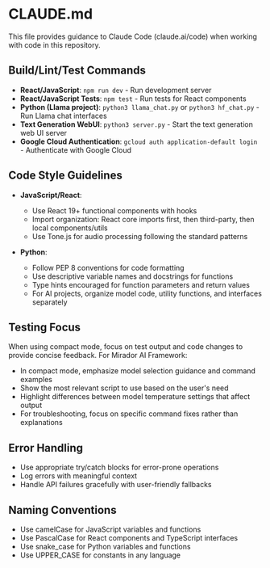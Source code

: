 # CLAUDE.md

This file provides guidance to Claude Code (claude.ai/code) when working with code in this repository.

## Build/Lint/Test Commands

- **React/JavaScript**: `npm run dev` - Run development server
- **React/JavaScript Tests**: `npm test` - Run tests for React components
- **Python (Llama project)**: `python3 llama_chat.py` or `python3 hf_chat.py` - Run Llama chat interfaces
- **Text Generation WebUI**: `python3 server.py` - Start the text generation web UI server
- **Google Cloud Authentication**: `gcloud auth application-default login` - Authenticate with Google Cloud

## Code Style Guidelines

- **JavaScript/React**:
  - Use React 19+ functional components with hooks
  - Import organization: React core imports first, then third-party, then local components/utils
  - Use Tone.js for audio processing following the standard patterns

- **Python**:
  - Follow PEP 8 conventions for code formatting
  - Use descriptive variable names and docstrings for functions
  - Type hints encouraged for function parameters and return values
  - For AI projects, organize model code, utility functions, and interfaces separately

## Testing Focus

When using compact mode, focus on test output and code changes to provide concise feedback. For Mirador AI Framework:

- In compact mode, emphasize model selection guidance and command examples
- Show the most relevant script to use based on the user's need
- Highlight differences between model temperature settings that affect output
- For troubleshooting, focus on specific command fixes rather than explanations

## Error Handling

- Use appropriate try/catch blocks for error-prone operations
- Log errors with meaningful context
- Handle API failures gracefully with user-friendly fallbacks

## Naming Conventions

- Use camelCase for JavaScript variables and functions
- Use PascalCase for React components and TypeScript interfaces
- Use snake_case for Python variables and functions
- Use UPPER_CASE for constants in any language